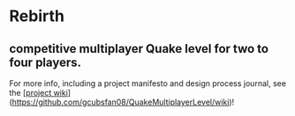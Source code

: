 # Rebirth
## competitive multiplayer Quake level for two to four players.
For more info, including a project manifesto and design process journal, see the [[project wiki](linktowiki)](https://github.com/gcubsfan08/QuakeMultiplayerLevel/wiki)!
